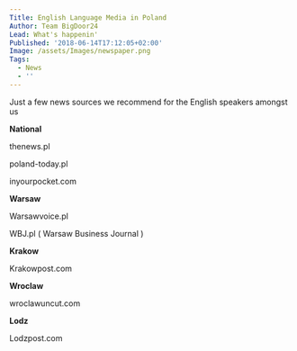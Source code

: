 ```yaml
---
Title: English Language Media in Poland
Author: Team BigDoor24
Lead: What's happenin'
Published: '2018-06-14T17:12:05+02:00'
Image: /assets/Images/newspaper.png
Tags:
  - News
  - ''
---
```

Just a few news sources we recommend for the English speakers amongst us

**National**

thenews.pl

poland-today.pl

inyourpocket.com

**Warsaw**

Warsawvoice.pl

WBJ.pl ( Warsaw Business Journal )

**Krakow**

Krakowpost.com

**Wroclaw**

wroclawuncut.com

**Lodz**

Lodzpost.com
